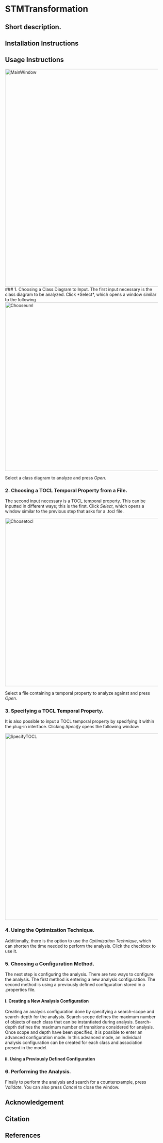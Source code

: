# STMTransformation
Short description.
---
## Installation Instructions
## Usage Instructions
<img width="717" alt="MainWindow" src="https://user-images.githubusercontent.com/107441403/203444260-a06e3d34-419f-4a68-abef-0e803d1edc70.png">
### 1. Choosing a Class Diagram to Input.
The first input necessary is the class diagram to be analyzed. Click *Select*, which opens a window similar to the following

<img width="556" alt="Chooseuml" src="https://user-images.githubusercontent.com/107441403/203628591-c24e0259-759b-4e04-9128-d20059d5aa30.png">

Select a class diagram to analyze and press *Open*.
### 2. Choosing a TOCL Temporal Property from a File.
The second input necessary is a TOCL temporal property. This can be inputted in different ways; this is the first. Click *Select*, which opens a window similar to the previous step that asks for a .tocl file.

<img width="554" alt="Choosetocl" src="https://user-images.githubusercontent.com/107441403/203629092-edc061bd-9ead-45f3-b686-ec69bda4afc8.png">

Select a file containing a temporal property to analyze against and press *Open*.
### 3. Specifying a TOCL Temporal Property.
It is also possible to input a TOCL temporal property by specifying it within the plug-in interface. Clicking *Specify* opens the following window:

<img width="615" alt="SpecifyTOCL" src="https://user-images.githubusercontent.com/107441403/203629894-c3292989-b73f-49da-b32f-4c97c4fda99f.png">

### 4. Using the Optimization Technique.
Additionally, there is the option to use the *Optimization Technique*, which can shorten the time needed to perform the analysis. Click the checkbox to use it.
### 5. Choosing a Configuration Method.
The next step is configuring the analysis. There are two ways to configure the analysis. The first method is entering a new analysis configuration. The second method is using a previously defined configuration stored in a .properties file.
#### i. Creating a New Analysis Configuration
Creating an analysis configuration done by specifying a search-scope and search-depth for the analysis. Search-scope defines the maximum number of objects of each class that can be instantiated during analysis. Search-depth defines the maximum number of transitions considered for analysis.
Once scope and depth have been specified, it is possible to enter an advanced configuration mode. In this advanced mode, an individual analysis configuration can be created for each class and association present in the model.
#### ii. Using a Previously Defined Configuration
### 6. Performing the Analysis.
Finally to perform the analysis and search for a counterexample, press *Validate*. You can also press *Cancel* to close the window.
## Acknowledgement
## Citation
## References
